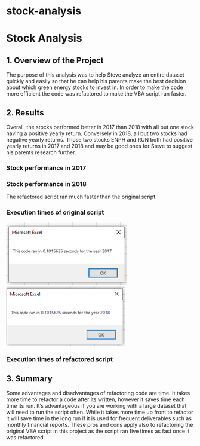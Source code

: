 # stock-analysis
# Stock Analysis
## 1. Overview of the Project
The purpose of this analysis was to help Steve analyze an entire dataset quickly and easily so that he can help his parents make the best decision about which green energy stocks to invest in. In order to make the code more efficient the code was refactored to make the VBA script run faster. 
## 2. Results
Overall, the stocks performed better in 2017 than 2018 with all but one stock having a positive yearly return. Conversely in 2018, all but two stocks had negative yearly returns. Those two stocks ENPH and RUN both had positive yearly returns in 2017 and 2018 and may be good ones for Steve to suggest his parents research further.


### Stock performance in 2017
 
### Stock performance in 2018
The refactored script ran much faster than the original script. 

  
### Execution times of original script
![alt text](https://github.com/kmfriesen/stock-analysis/blob/main/VBA_Challenge_2017.PNG)
![alt text](https://github.com/kmfriesen/stock-analysis/blob/main/VBA_Challenge_2018.PNG)
### Execution times of refactored script
## 3. Summary
Some advantages and disadvantages of refactoring code are time. It takes more time to refactor a code after its written, however it saves time each time its run. It’s advantageous if you are working with a large dataset that will need to run the script often. While it takes more time up front to refactor it will save time in the long run if it is used for frequent deliverables such as monthly financial reports. These pros and cons apply also to refactoring the original VBA script in this project as the script ran five times as fast once it was refactored. 
